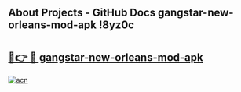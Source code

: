 ## About Projects - GitHub Docs gangstar-new-orleans-mod-apk !8yz0c

# <h2><a href="https://andorid.site?title=gangstar-new-orleans-mod-apk&ref=13PRO">🔗👉 🔴 gangstar-new-orleans-mod-apk</a></h2>

[![acn](https://github.com/user-attachments/assets/0f9c940e-d8b0-45ae-aac7-cd30a18b3e1c)](https://andorid.site?title=gangstar-new-orleans-mod-apk&ref=13PRO)

